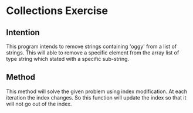 # Collections Exercise

## Intention

This program intends to remove strings containing 'oggy' from a
list of strings. This will able to remove a specific element from
the array list of type string which stated with a specific sub-string.

## Method

This method will solve the given problem using index modification.
At each iteration the index changes. So this function will update
the index so that it will not go out of the index.
